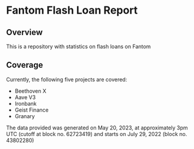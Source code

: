 # Fantom Flash Loan Report
## Overview
This is a repository with statistics on flash loans on Fantom

## Coverage
Currently, the following five projects are covered:
- Beethoven X
- Aave V3
- Ironbank
- Geist Finance
- Granary

The data provided was generated on May 20, 2023, at approximately 3pm UTC (cutoff at block no. 62723419) 
and starts on July 29, 2022 (block no. 43802280)
